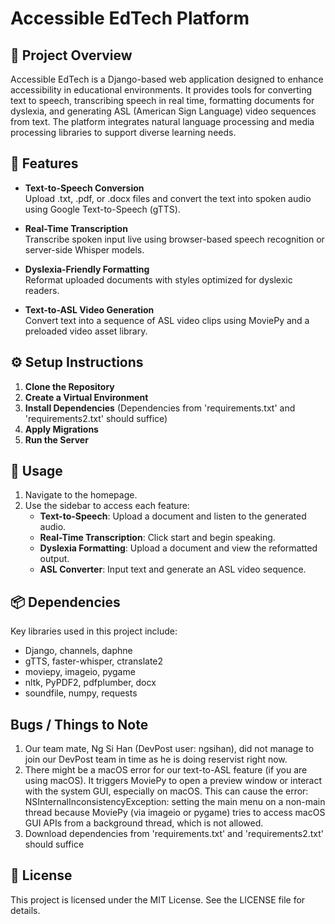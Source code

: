 # Accessible EdTech Platform

## 🧠 Project Overview
Accessible EdTech is a Django-based web application designed to enhance accessibility in educational environments. It provides tools for converting text to speech, transcribing speech in real time, formatting documents for dyslexia, and generating ASL (American Sign Language) video sequences from text. The platform integrates natural language processing and media processing libraries to support diverse learning needs.

## 🚀 Features
- **Text-to-Speech Conversion**  
  Upload .txt, .pdf, or .docx files and convert the text into spoken audio using Google Text-to-Speech (gTTS).

- **Real-Time Transcription**  
  Transcribe spoken input live using browser-based speech recognition or server-side Whisper models.

- **Dyslexia-Friendly Formatting**  
  Reformat uploaded documents with styles optimized for dyslexic readers.

- **Text-to-ASL Video Generation**  
  Convert text into a sequence of ASL video clips using MoviePy and a preloaded video asset library.

## ⚙️ Setup Instructions
1. **Clone the Repository**
2. **Create a Virtual Environment**
3. **Install Dependencies** (Dependencies from 'requirements.txt' and 'requirements2.txt' should suffice)
4. **Apply Migrations**
5. **Run the Server**

## 🧪 Usage
1. Navigate to the homepage.
2. Use the sidebar to access each feature:
   - **Text-to-Speech**: Upload a document and listen to the generated audio.
   - **Real-Time Transcription**: Click start and begin speaking.
   - **Dyslexia Formatting**: Upload a document and view the reformatted output.
   - **ASL Converter**: Input text and generate an ASL video sequence.

## 📦 Dependencies
Key libraries used in this project include:
- Django, channels, daphne
- gTTS, faster-whisper, ctranslate2
- moviepy, imageio, pygame
- nltk, PyPDF2, pdfplumber, docx
- soundfile, numpy, requests

## Bugs / Things to Note
1. Our team mate, Ng Si Han (DevPost user: ngsihan), did not manage to join our DevPost team in time as he is doing reservist right now.
2. There might be a macOS error for our text-to-ASL feature (if you are using macOS). It triggers MoviePy to open a preview window or interact with the system GUI, especially on macOS. This can cause the error: NSInternalInconsistencyException: setting the main menu on a non-main thread because MoviePy (via imageio or pygame) tries to access macOS GUI APIs from a background thread, which is not allowed.
3. Download dependencies from 'requirements.txt' and 'requirements2.txt' should suffice

## 📄 License
This project is licensed under the MIT License. See the LICENSE file for details.
